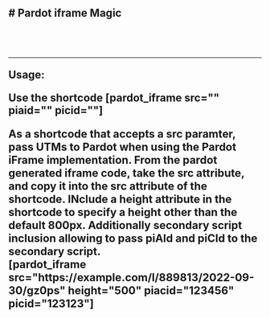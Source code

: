 <h2># Pardot iframe Magic<h2><br>
<hr>
  <p><strong>Usage:</strong></p>
  <p>Use the shortcode [pardot_iframe src="" piaid="" picid=""]</p>
 <p style="font-size:16pt;font-color:green">As a shortcode that accepts a src paramter, pass UTMs to Pardot when using the Pardot iFrame implementation. From the pardot generated iframe code, take the src attribute, and copy it into the src attribute of the shortcode. INclude a height attribute in the shortcode to specify a height other than the default 800px. Additionally secondary script inclusion allowing to pass piAId and piCId to the secondary script. <BR> [pardot_iframe src="https://example.com/l/889813/2022-09-30/gz0ps" height="500" piacid="123456" picid="123123"] </p>
